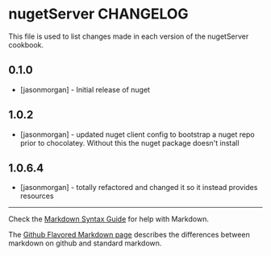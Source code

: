 nugetServer CHANGELOG
=====================

This file is used to list changes made in each version of the nugetServer cookbook.

0.1.0
-----
- [jasonmorgan] - Initial release of nuget

1.0.2
-----
- [jasonmorgan] - updated nuget client config to bootstrap a nuget repo prior to chocolatey.  Without this the nuget package doesn't install

1.0.6.4
-------
- [jasonmorgan] - totally refactored and changed it so it instead provides resources

- - -
Check the [Markdown Syntax Guide](http://daringfireball.net/projects/markdown/syntax) for help with Markdown.

The [Github Flavored Markdown page](http://github.github.com/github-flavored-markdown/) describes the differences between markdown on github and standard markdown.
